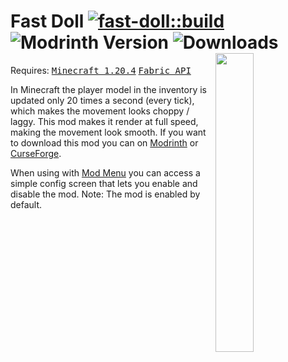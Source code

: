# Fast Doll [![fast-doll::build](https://github.com/Basicprogrammer10/minecraft-mods/actions/workflows/fast-doll.yml/badge.svg)](https://github.com/Basicprogrammer10/minecraft-mods/actions/workflows/fast-doll.yml) ![Modrinth Version](https://img.shields.io/modrinth/v/OjbSENEi) ![Downloads](https://img.shields.io/badge/dynamic/json?url=https%3A%2F%2Fconnorcode.com%2Fapi%2Fdownloads%3Fgithub%3DBasicprogrammer10%252Fminecraft-mods%26modrinth%3DOjbSENEi%26curseforge%3D840247%26n%3D1&query=%24%5B'total-human'%5D&label=downloads&color=limegreen) <img align="right" width="35%" src="https://user-images.githubusercontent.com/50306817/226475507-20d3d22d-da91-4b43-a525-95ed2b507014.png" />
Requires: <kbd>[Minecraft 1.20.4](https://minecraft.wiki/w/Java_Edition_1.20.4)</kbd> <kbd>[Fabric API](https://modrinth.com/mod/fabric-api/version/0.92.0+1.20.4)</kbd>

In Minecraft the player model in the inventory is updated only 20 times a second (every tick), which makes the movement looks choppy / laggy.
This mod makes it render at full speed, making the movement look smooth.
If you want to download this mod you can on [Modrinth](https://modrinth.com/mod/fastdoll) or [CurseForge](https://www.curseforge.com/minecraft/mc-mods/fast-doll).

When using with [Mod Menu](https://modrinth.com/mod/modmenu) you can access a simple config screen that lets you enable and disable the mod.
Note: The mod is enabled by default.
